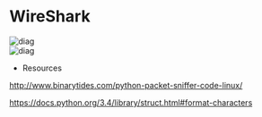 # WireShark

![diag](https://github.com/sangramdesai123/WireShark/blob/master/img/1.png)  
![diag](https://github.com/sangramdesai123/WireShark/blob/master/img/2.png)  

- Resources 

http://www.binarytides.com/python-packet-sniffer-code-linux/

https://docs.python.org/3.4/library/struct.html#format-characters
